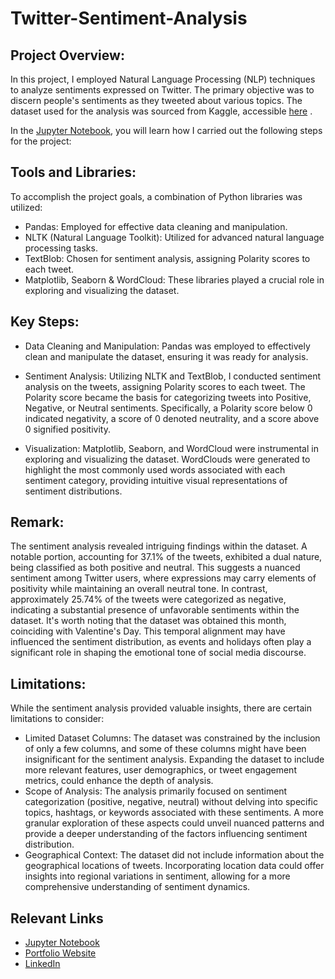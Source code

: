 # Twitter-Sentiment-Analysis

## Project Overview:
In this project, I employed Natural Language Processing (NLP) techniques to analyze sentiments expressed on Twitter. 
The primary objective was to discern people's sentiments as they tweeted about various topics. The dataset used for the analysis was sourced from Kaggle, accessible [here](https://www.kaggle.com/datasets/bhavikjikadara/tweets-dataset/data) .

In the [Jupyter Notebook](https://github.com/Mayreeobi/Twitter-Sentiment-Analysis/blob/main/Twitter%20Sentiment%20Analysis%20using%20NLP.ipynb), you will learn how I carried out the following steps for the project:

## Tools and Libraries:
To accomplish the project goals, a combination of Python libraries was utilized:
- Pandas: Employed for effective data cleaning and manipulation.
- NLTK (Natural Language Toolkit): Utilized for advanced natural language processing tasks.
- TextBlob: Chosen for sentiment analysis, assigning Polarity scores to each tweet.
- Matplotlib, Seaborn & WordCloud: These libraries played a crucial role in exploring and visualizing the dataset.

## Key Steps:
* Data Cleaning and Manipulation: Pandas was employed to effectively clean and manipulate the dataset, ensuring it was ready for analysis.

* Sentiment Analysis: Utilizing NLTK and TextBlob, I conducted sentiment analysis on the tweets, assigning Polarity scores to each tweet. The Polarity score became the basis for categorizing tweets into Positive, Negative, or Neutral sentiments. Specifically, a Polarity score below 0 indicated negativity, a score of 0 denoted neutrality, and a score above 0 signified positivity.

* Visualization: Matplotlib, Seaborn, and WordCloud were instrumental in exploring and visualizing the dataset. WordClouds were generated to highlight the most commonly used words associated with each sentiment category, providing intuitive visual representations of sentiment distributions.

## Remark: 
The sentiment analysis revealed intriguing findings within the dataset. A notable portion, accounting for 37.1% of the tweets, exhibited a dual nature, being classified as both positive and neutral. This suggests a nuanced sentiment among Twitter users, where expressions may carry elements of positivity while maintaining an overall neutral tone. In contrast, approximately 25.74% of the tweets were categorized as negative, indicating a substantial presence of unfavorable sentiments within the dataset.
It's worth noting that the dataset was obtained this month, coinciding with Valentine's Day. This temporal alignment may have influenced the sentiment distribution, as events and holidays often play a significant role in shaping the emotional tone of social media discourse.

## Limitations:
While the sentiment analysis provided valuable insights, there are certain limitations to consider:
* Limited Dataset Columns: The dataset was constrained by the inclusion of only a few columns, and some of these columns might have been insignificant for the sentiment analysis. Expanding the dataset to include more relevant features, user demographics, or tweet engagement metrics, could enhance the depth of analysis.
* Scope of Analysis: The analysis primarily focused on sentiment categorization (positive, negative, neutral) without delving into specific topics, hashtags, or keywords associated with these sentiments. A more granular exploration of these aspects could unveil nuanced patterns and provide a deeper understanding of the factors influencing sentiment distribution.
* Geographical Context: The dataset did not include information about the geographical locations of tweets. Incorporating location data could offer insights into regional variations in sentiment, allowing for a more comprehensive understanding of sentiment dynamics.



## Relevant Links
* [Jupyter Notebook]( https://github.com/Mayreeobi/Twitter-Sentiment-Analysis/blob/main/Twitter%20Sentiment%20Analysis%20using%20NLP.ipynb)
* [Portfolio Website](https://mayreeobi.github.io)
* [LinkedIn](https://www.linkedin.com/in/chinyere-obi/)




